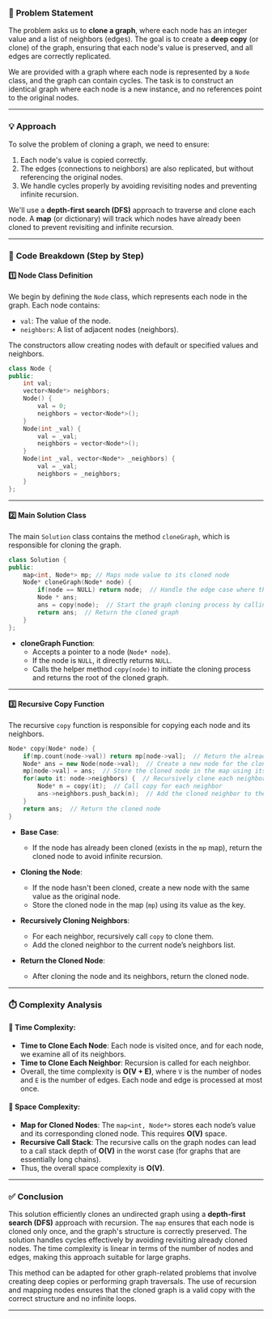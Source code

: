 ### 📝 **Problem Statement**

The problem asks us to **clone a graph**, where each node has an integer value and a list of neighbors (edges). The goal is to create a **deep copy** (or clone) of the graph, ensuring that each node's value is preserved, and all edges are correctly replicated.

We are provided with a graph where each node is represented by a `Node` class, and the graph can contain cycles. The task is to construct an identical graph where each node is a new instance, and no references point to the original nodes.

---

### 💡 **Approach**

To solve the problem of cloning a graph, we need to ensure:
1. Each node's value is copied correctly.
2. The edges (connections to neighbors) are also replicated, but without referencing the original nodes.
3. We handle cycles properly by avoiding revisiting nodes and preventing infinite recursion.

We'll use a **depth-first search (DFS)** approach to traverse and clone each node. A **map** (or dictionary) will track which nodes have already been cloned to prevent revisiting and infinite recursion.

---

### 🔨 **Code Breakdown (Step by Step)**

#### 1️⃣ **Node Class Definition**
We begin by defining the `Node` class, which represents each node in the graph. Each node contains:
- `val`: The value of the node.
- `neighbors`: A list of adjacent nodes (neighbors).

The constructors allow creating nodes with default or specified values and neighbors.

```cpp
class Node {
public:
    int val;
    vector<Node*> neighbors;
    Node() {
        val = 0;
        neighbors = vector<Node*>();
    }
    Node(int _val) {
        val = _val;
        neighbors = vector<Node*>();
    }
    Node(int _val, vector<Node*> _neighbors) {
        val = _val;
        neighbors = _neighbors;
    }
};
```

---

#### 2️⃣ **Main Solution Class**
The main `Solution` class contains the method `cloneGraph`, which is responsible for cloning the graph.

```cpp
class Solution {
public:
    map<int, Node*> mp; // Maps node value to its cloned node
    Node* cloneGraph(Node* node) {
        if(node == NULL) return node;  // Handle the edge case where the node is NULL
        Node * ans;
        ans = copy(node);  // Start the graph cloning process by calling the copy function
        return ans;  // Return the cloned graph
    }
};
```

- **cloneGraph Function**:
  - Accepts a pointer to a node (`Node* node`).
  - If the node is `NULL`, it directly returns `NULL`.
  - Calls the helper method `copy(node)` to initiate the cloning process and returns the root of the cloned graph.

---

#### 3️⃣ **Recursive Copy Function**
The recursive `copy` function is responsible for copying each node and its neighbors.

```cpp
Node* copy(Node* node) {
    if(mp.count(node->val)) return mp[node->val];  // Return the already cloned node if it exists in the map
    Node* ans = new Node(node->val);  // Create a new node for the clone
    mp[node->val] = ans;  // Store the cloned node in the map using its value as the key
    for(auto it: node->neighbors) {  // Recursively clone each neighbor of the current node
        Node* n = copy(it);  // Call copy for each neighbor
        ans->neighbors.push_back(n);  // Add the cloned neighbor to the current node's neighbors list
    }
    return ans;  // Return the cloned node
}
```

- **Base Case**: 
  - If the node has already been cloned (exists in the `mp` map), return the cloned node to avoid infinite recursion.
  
- **Cloning the Node**: 
  - If the node hasn't been cloned, create a new node with the same value as the original node.
  - Store the cloned node in the map (`mp`) using its value as the key.
  
- **Recursively Cloning Neighbors**:
  - For each neighbor, recursively call `copy` to clone them.
  - Add the cloned neighbor to the current node’s neighbors list.

- **Return the Cloned Node**: 
  - After cloning the node and its neighbors, return the cloned node.

---

### ⏱️ **Complexity Analysis**

#### 🧮 **Time Complexity**:
- **Time to Clone Each Node**: Each node is visited once, and for each node, we examine all of its neighbors.
- **Time to Clone Each Neighbor**: Recursion is called for each neighbor.
- Overall, the time complexity is **O(V + E)**, where `V` is the number of nodes and `E` is the number of edges. Each node and edge is processed at most once.

#### 💾 **Space Complexity**:
- **Map for Cloned Nodes**: The `map<int, Node*>` stores each node’s value and its corresponding cloned node. This requires **O(V)** space.
- **Recursive Call Stack**: The recursive calls on the graph nodes can lead to a call stack depth of **O(V)** in the worst case (for graphs that are essentially long chains).
- Thus, the overall space complexity is **O(V)**.

---

### ✅ **Conclusion**

This solution efficiently clones an undirected graph using a **depth-first search (DFS)** approach with recursion. The `map` ensures that each node is cloned only once, and the graph's structure is correctly preserved. The solution handles cycles effectively by avoiding revisiting already cloned nodes. The time complexity is linear in terms of the number of nodes and edges, making this approach suitable for large graphs.

This method can be adapted for other graph-related problems that involve creating deep copies or performing graph traversals. The use of recursion and mapping nodes ensures that the cloned graph is a valid copy with the correct structure and no infinite loops.

--- 